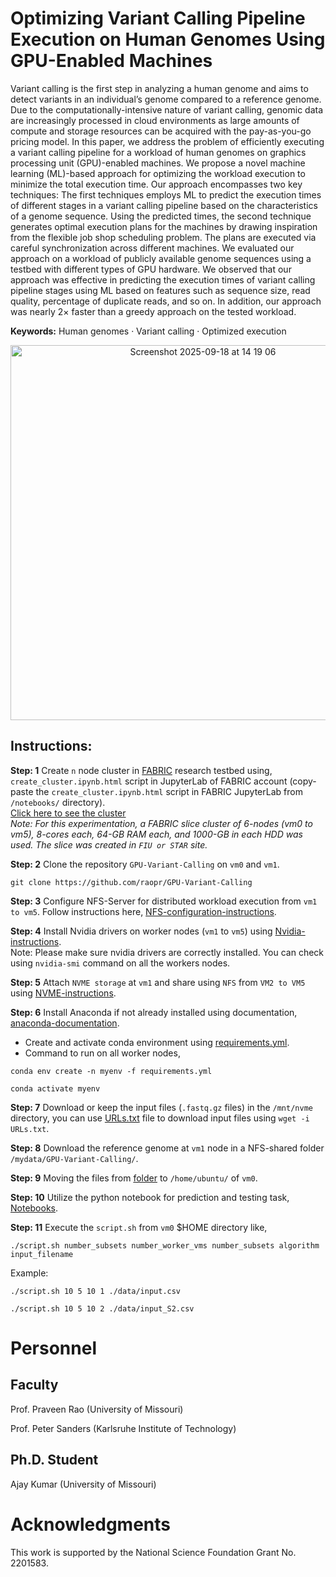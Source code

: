 # Optimizing Variant Calling Pipeline Execution on Human Genomes Using GPU-Enabled Machines
Variant calling is the first step in analyzing a human genome
and aims to detect variants in an individual’s genome compared to a reference
genome. Due to the computationally-intensive nature of variant
calling, genomic data are increasingly processed in cloud environments
as large amounts of compute and storage resources can be acquired with
the pay-as-you-go pricing model. In this paper, we address the problem
of efficiently executing a variant calling pipeline for a workload of human
genomes on graphics processing unit (GPU)-enabled machines. We
propose a novel machine learning (ML)-based approach for optimizing
the workload execution to minimize the total execution time. Our approach
encompasses two key techniques: The first techniques employs
ML to predict the execution times of different stages in a variant calling
pipeline based on the characteristics of a genome sequence. Using
the predicted times, the second technique generates optimal execution
plans for the machines by drawing inspiration from the flexible job shop
scheduling problem. The plans are executed via careful synchronization
across different machines. We evaluated our approach on a workload of
publicly available genome sequences using a testbed with different types
of GPU hardware. We observed that our approach was effective in predicting
the execution times of variant calling pipeline stages using ML
based on features such as sequence size, read quality, percentage of duplicate
reads, and so on. In addition, our approach was nearly 2× faster
than a greedy approach on the tested workload.   

**Keywords:** Human genomes · Variant calling · Optimized execution  
<p align="center">
  <img src="https://github.com/user-attachments/assets/dcdaad73-af72-4cbb-b4e8-bd4f0a470f3d" alt="Screenshot 2025-09-18 at 14 19 06" width="600" height="600">
</p>


## Instructions: 
**Step: 1** Create `n` node cluster in [FABRIC](https://portal.fabric-testbed.net) research testbed using, `create_cluster.ipynb.html` script in JupyterLab of FABRIC account (copy-paste the `create_cluster.ipynb.html` script in FABRIC JupyterLab from `/notebooks/` directory).   
[Click here to see the cluster](https://shorturl.at/Aw5bn)  
_Note: For this experimentation, a FABRIC slice cluster of 6-nodes (vm0 to vm5), 8-cores each, 64-GB RAM each, and 1000-GB in each HDD was used. The slice was created in `FIU or STAR` site._
   
**Step: 2** Clone the repository `GPU-Variant-Calling` on `vm0` and `vm1`.  
```
git clone https://github.com/raopr/GPU-Variant-Calling
```

**Step: 3** Configure NFS-Server for distributed workload execution from `vm1 to vm5`. Follow instructions here, [NFS-configuration-instructions](https://github.com/raopr/GPU-Variant-Calling/blob/main/repo/config/nfs_server/README.md).

**Step: 4** Install Nvidia drivers on worker nodes (`vm1` to `vm5`) using [Nvidia-instructions](https://github.com/raopr/GPU-Variant-Calling/tree/main/repo/config/setup).  
Note: Please make sure nvidia drivers are correctly installed. You can check using `nvidia-smi` command on all the workers nodes.  

**Step: 5** Attach `NVME storage` at `vm1` and share using `NFS` from `VM2 to VM5` using [NVME-instructions](https://github.com/raopr/GPU-Variant-Calling/blob/main/repo/config/NVME_setup.MD).  

**Step: 6** Install Anaconda if not already installed using documentation, [anaconda-documentation](https://docs.anaconda.com/anaconda/install/linux/).  
   - Create and activate conda environment using [requirements.yml](https://github.com/raopr/GPU-Variant-Calling/blob/main/repo/requirements.yml).
   - Command to run on all worker nodes,   
```
conda env create -n myenv -f requirements.yml    
```   
```  
conda activate myenv
```  
**Step: 7** Download or keep the input files (`.fastq.gz` files) in the `/mnt/nvme` directory, you can use [URLs.txt](https://github.com/raopr/GPU-Variant-Calling/blob/main/repo/data/URLs.txt) file to download input files using `wget -i URLs.txt`.  

**Step: 8** Download the reference genome at `vm1` node in a NFS-shared folder `/mydata/GPU-Variant-Calling/`.  

**Step: 9** Moving the files from [folder](https://github.com/raopr/GPU-Variant-Calling/src/vm0_files) to `/home/ubuntu/` of `vm0`.  

**Step: 10** Utilize the python notebook for prediction and testing task, [Notebooks](https://github.com/raopr/GPU-Variant-Calling/notebooks).  

**Step: 11** Execute the `script.sh` from `vm0` $HOME directory like,  
```
./script.sh number_subsets number_worker_vms number_subsets algorithm input_filename
```
Example: 
```
./script.sh 10 5 10 1 ./data/input.csv
```
```
./script.sh 10 5 10 2 ./data/input_S2.csv
```


# Personnel

## Faculty
Prof. Praveen Rao (University of Missouri)

Prof. Peter Sanders (Karlsruhe Institute of Technology)

## Ph.D. Student
Ajay Kumar (University of Missouri)

# Acknowledgments
This work is supported by the National Science Foundation Grant No. 2201583.

